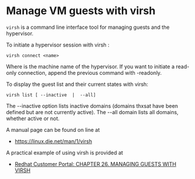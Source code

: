 # Manage VM guests with virsh

`virsh` is a command line interface tool for managing guests and the
hypervisor.

To initiate a hypervisor session with virsh :

    virsh connect <name>

Where is the machine name of the hypervisor. If you want to initiate a
read-only connection, append the previous command with -readonly.

To display the guest list and their current states with virsh:

    virsh list [ --inactive  |  --all]

The --inactive option lists inactive domains (domains thxsat have been
defined but are not currently active). The --all domain lists all
domains, whether active or not.

A manual page can be found on line at

* <https://linux.die.net/man/1/virsh>

A practical example of using virsh is provided at

* [Redhat Customer Portal: CHAPTER 26. MANAGING GUESTS WITH VIRSH](https://access.redhat.com/documentation/en-us/red_hat_enterprise_linux/5/html/virtualization/chap-virtualization-managing_guests_with_virsh)